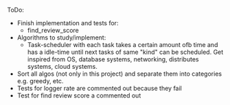 ToDo:

* Finish implementation and tests for:
  * find_review_score
* Algorithms to study/implement:
    * Task-scheduler with each task takes a certain amount ofb time and has a idle-time until next tasks of same
      "kind" can be scheduled. Get inspired from OS, database systems, networking, distributes systems, cloud systems.
* Sort all algos (not only in this project) and separate them into categories e.g. greedy, etc.
* Tests for logger rate are commented out because they fail
* Test for find review score a commented out 

